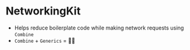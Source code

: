 # NetworkingKit

- Helps reduce boilerplate code while making network requests using `Combine`
- `Combine` + `Generics` = 💪🏼
